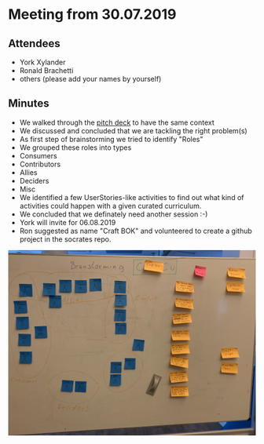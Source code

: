 # Meeting from 30.07.2019
## Attendees
* York Xylander
* Ronald Brachetti
* others (please add your names by yourself)

## Minutes
* We walked through the [pitch deck](https://docs.google.com/presentation/d/1I6tkR0e2srUmrmoniGl5pZf1-PmtcTg6TJWAvah9GIg/edit) to have the same context
* We discussed and concluded that we are tackling the right problem(s)
* As first step of brainstorming we tried to identify "Roles"
 * We grouped these roles into types
  * Consumers
  * Contributors
  * Allies
  * Deciders
  * Misc
* We identified a few UserStories-like activities to find out what kind of activities could happen with a given curated curriculum.
* We concluded that we definately need another session :-)
 * York will invite for 06.08.2019
* Ron suggested as name "Craft BOK" and volunteered to create a github project in the socrates repo.


![Work In Progress](IMG_0881.jpg)
